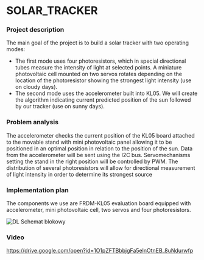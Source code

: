 # SOLAR_TRACKER

### Project description

The main goal of the project is to build a solar tracker with two operating modes:

- The first mode uses four photoresistors, which in special directional tubes measure the intensity of light at selected points. A miniature photovoltaic cell mounted on two servos rotates depending on the location of the photoresistor showing the strongest light intensity (use on cloudy days).
- The second mode uses the accelerometer built into KL05. We will create the algorithm indicating current predicted position of the sun followed by our tracker (use on sunny days).

### Problem analysis

The accelerometer checks the current position of the KL05 board attached to the movable stand with mini photovoltaic panel allowing it to be positioned in an optimal position in relation to the position of the sun. Data from the accelerometer will be sent using the I2C bus. Servomechanisms setting the stand in the right position will be controlled by PWM. The distribution of several photoresistors will allow for directional measurement of light intensity in order to determine its strongest source

### Implementation plan

The components we use are FRDM-KL05 evaluation board equipped with accelerometer, mini photovoltaic cell, two servos and four photoresistors.

![DL Schemat blokowy](https://user-images.githubusercontent.com/48928449/70871575-b3cce700-1fa0-11ea-99dd-f41ecfaf1cb3.jpg)

### Video

https://drive.google.com/open?id=1O1pZFTBbbjgFa5elnOtnEB_8uNdurwfp
